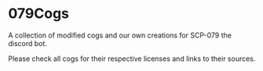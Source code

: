 # 079Cogs
A collection of modified cogs and our own creations for SCP-079 the discord bot.

Please check all cogs for their respective licenses and links to their sources.
